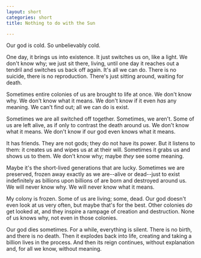 ```yaml
---
layout: short
categories: short
title: Nothing to do with the Sun

---
```


Our god is cold. So unbelievably cold.

One day, it brings us into existence. It just switches us on, like a
light. We don't know why; we just sit there, living, until one day it
reaches out a tendril and switches us back off again. It's all we can
do. There is no suicide, there is no reproduction. There's just
sitting around, waiting for death.

Sometimes entire colonies of us are brought to life at once. We don't
know why. We don't know what it means. We don't know if it even
*has* any meaning. We can't find out; all we can do is exist.

Sometimes we are all switched off together. Sometimes, we aren't. Some
of us are left alive, as if only to contrast the death around us. We
don't know what it means. We don't know if our god even knows what it
means.

It has friends. They are not gods; they do not have its power. But it
listens to them: it creates us and wipes us at at their will. Sometimes
it grabs us and shows us to them. We don't know why; maybe *they*
see some meaning.

Maybe it's the short-lived generations that are lucky. Sometimes we are
preserved, frozen away exactly as we are--alive or dead--just to exist
indefinitely as billions upon billions of are born and destroyed around
us. We will never know why. We will never know what it means.

My colony is frozen. Some of us are living; some, dead. Our god
doesn't even look at us very often, but maybe that's for the best.
Other colonies *do* get looked at, and they inspire a rampage of
creation and destruction. None of us knows why, not even in those
colonies.

Our god dies sometimes. For a while, everything is silent. There is no
birth, and there is no death. Then it explodes back into life, creating
and taking a billion lives in the process. And then its reign
continues, without explanation and, for all we know, without meaning.
